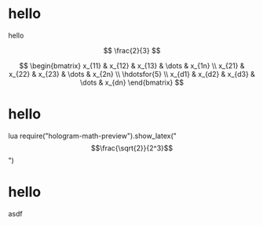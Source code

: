 # hello 
hello 

$$
\frac{2}{3}
$$

$$
\begin{bmatrix}
    x_{11}       & x_{12} & x_{13} & \dots & x_{1n} \\
    x_{21}       & x_{22} & x_{23} & \dots & x_{2n} \\
    \hdotsfor{5} \\
    x_{d1}       & x_{d2} & x_{d3} & \dots & x_{dn}
\end{bmatrix}
$$

# hello 

lua require("hologram-math-preview").show_latex("$$\frac{\sqrt{2}}{2^3}$$")


# hello 

asdf
